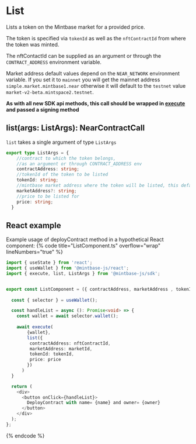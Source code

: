 
# List

Lists a token on the Mintbase market for a provided price.

The token is specified via `tokenId` as well as the `nftContractId` from where the token was minted.

The nftContactId can be supplied as an argument or through the ``CONTRACT_ADDRESS`` environment variable.

Market address default values depend on the `NEAR_NETWORK` environment variable. If you set it to `mainnet` you will get the mainnet address `simple.market.mintbase1.near` otherwise it will default to the `testnet` value `market-v2-beta.mintspace2.testnet`.

**As with all new SDK api methods, this call should be wrapped in [execute](../#execute) and passed a signing method**

## list(args: ListArgs): NearContractCall

`list` takes a single argument of type `ListArgs`

```typescript
export type ListArgs = {
    //contract to which the token belongs, 
    //as an argument or through CONTRACT_ADDRESS env
    contractAddress: string;
    //tokenId of the token to be listed
    tokenId: string;
    //mintbase market address where the token will be listed, this defaults to the correct value depending on the NEAR_NETWORK environment variable
    marketAddress?: string;
    //price to be listed for
    price: string;
  }
```


## React example


Example usage of deployContract method in a hypothetical React component:
{% code title="ListComponent.ts" overflow="wrap" lineNumbers="true" %}

```typescript
import { useState } from 'react';
import { useWallet } from '@mintbase-js/react';
import { execute, list, ListArgs } from '@mintbase-js/sdk';


export const ListComponent = ({ contractAddress, marketAddress , tokenId, price }:ListArgs):JSX.Element => {
  
  const { selector } = useWallet();

  const handleList = async (): Promise<void> => {
    const wallet = await selector.wallet();
    
    await execute(
        {wallet},
        list({
         contractAddress: nftContractId, 
         marketAddress: marketId, 
         tokenId: tokenId, 
         price: price
        })
      )
  }

  return (
    <div>
      <button onClick={handleList}>
        DeployContract with name= {name} and owner= {owner}
      </button>
    </div>
  );
};
```
{% endcode %}